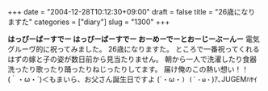 +++
date = "2004-12-28T10:12:30+09:00"
draft = false
title = "26歳になりますた"
categories = ["diary"]
slug = "1300"
+++

<strong>はっぴーばーすでー
はっぴーばーすでー
おーめーでーとおーじーぶーんー</strong>
電気グルーヴ的に祝ってみました。
26歳になりますた。
ところで一番祝ってくれるはずの嫁と子の姿が数日前から見当たりません。
朝から一人で洗濯したり食器洗ったり歌ったり踊ったりねじったりしてます。
届け俺のこの熱い想い！！
(｀・ω・´)＜もまいら、お父さん誕生日ですよ
(´・ω・`)
(´・ω・`)ｱ､JUGEMﾊﾔｲ
